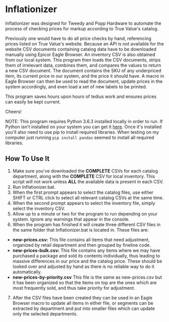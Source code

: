 # Inflationizer
Inflationizer was designed for Tweedy and Popp Hardware to automate the process of checking prices for markup according to True Value's catalog.

Previously one would have to do all price checks by hand, referencing prices listed on True Value's website. Because an API is not available for the website CSV documents containing catalog data have to be downloaded manually using Epicor Eagle Browser. An inventory CSV is also obtained from our local system. This program then loads the CSV documents, strips them of irrelevant data, combines them, and compares the values to return a new CSV document. The document contains the SKU of any underpriced item, its current price in our system, and the price it should have. A macro in Eagle Browser can then be used to read the document, update prices in the system accordingly, and even load a set of new labels to be printed.

This program saves hours upon hours of tedius work and ensures prices can easily be kept current.

Cheers!

NOTE: This program requires Python 3.6.3 installed locally in order to run. If Python isn't installed on your system you can get it [here](https://www.python.org/downloads/release/python-363/). Once it's installed you'll also need to use pip to install required libraries. When testing on my computer just running `pip install pandas` seemed to install all required libraries. 

## How To Use It
1. Make sure you've downloaded the **COMPLETE** CSVs for each catalog department, along with the **COMPLETE** CSV for local inventory. This script will not work unless **ALL** the available data is present in each CSV.
2. Run Inflationizer.bat.
3. When the first prompt appears to select the catalog files, use either SHIFT or CTRL click to select all relevant catalog CSVs at the same time.
4. When the second prompt appears to select the inventory file, simply select the inventory CSV.
5. Allow up to a minute or two for the program to run depending on your system. Ignore any warnings that appear in the console.
6. When the program has finished it will create three different CSV files in the same folder that Inflationizer.bat is located in. These files are:
* **new-prices.csv:** This file contains all items that need adjustment, organized by retail department and then grouped by fineline code.
* **new-prices-bulk.csv:** This file contains any items where we may have purchased a package and sold its contents individually, thus leading to massive differences in our price and the catalog price. These should be looked over and adjusted by hand as there is no reliable way to do it automatically. 
* **new-prices-by-priority.csv** This file is the same as new-prices.csv but it has been organized so that the items on top are the ones which are most frequently sold, and thus take priority for adjustment.
7. After the CSV files have been created they can be used in an Eagle Browser macro to update all items in either file, or segments can be extracted by department and put into smaller files which can update only the selected departments. 
